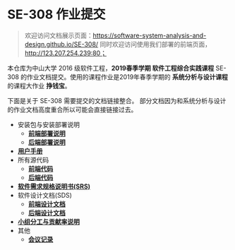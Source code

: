 # SE-308 作业提交

> 欢迎访问文档展示页面：https://software-system-analysis-and-design.github.io/SE-308/
> 同时欢迎访问使用我们部署的前端页面，http://123.207.254.239:80；

本仓库为中山大学 2016 级软件工程，**2019春季学期 软件工程综合实践课程** SE-308 的作业文档提交。使用的课程作业是2019年春季学期的 **系统分析与设计课程** 的课程大作业 **挣钱宝**。

下面是关于 SE-308 需要提交的文档链接整合。 部分文档因为和系统分析与设计的作业文档高度重合所以可能会直接链接过去。

* 安装包与安装部署说明
  * **[前端部署说明](docs/frontend_release.md)**
  * **[后端部署说明](docs/backend_release.md)**
* **[用户手册](docs/User%20manual.md)**
* 所有源代码
  * **[前端代码](docs/frontend_code.md)**
  * **[后端代码](docs/backend_code.md)**
* **[软件需求规格说明书(SRS)](docs/Software_Requirements_Specification.md)**
* 软件设计文档(SDS)
  * **[前端设计文档](docs/frontend_design.md)**
  * **[后端设计文档](docs/backend_design.md)**
* **[小组分工与贡献率说明](docs/teamwork_contribution.md)**
* 其他
  * **[会议记录](docs/meeting_record.md)**

